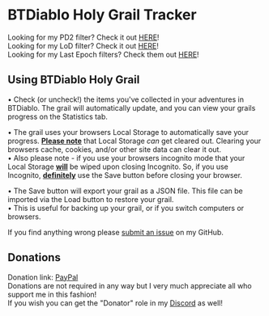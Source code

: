 # BTDiablo Holy Grail Tracker

Looking for my PD2 filter? Check it out [HERE](https://github.com/WolfieeifloW/pd2filter)!  
Looking for my LoD filter? Check it out [HERE](https://github.com/WolfieeifloW/lodfilter)!  
Looking for my Last Epoch filters? Check them out [HERE](https://github.com/WolfieeifloW/lefilter)!

## Using BTDiablo Holy Grail
• Check (or uncheck!) the items you've collected in your adventures in BTDiablo. The grail will automatically update, and you can view your grails progress on the Statistics tab.

• The grail uses your browsers Local Storage to automatically save your progress. **<ins>Please note</ins>** that Local Storage *can* get cleared out. Clearing your browsers cache, cookies, and/or other site data can clear it out.  
• Also please note - if you use your browsers incognito mode that your Local Storage **<ins>will</ins>** be wiped upon closing Incognito. So, if you use Incognito, **<ins>definitely</ins>** use the Save button before closing your browser.

• The Save button will export your grail as a JSON file. This file can be imported via the Load button to restore your grail.  
• This is useful for backing up your grail, or if you switch computers or browsers.

If you find anything wrong please <a href="https://github.com/WolfieeifloW/btdholygrail/issues/new" target="_blank">submit an issue</a> on my GitHub.

## Donations
Donation link: [PayPal](https://paypal.me/wolfieeiflow?country.x=CA&locale.x=en_US)  
Donations are not required in any way but I very much appreciate all who support me in this fashion!  
If you wish you can get the "Donator" role in my [Discord](https://github.com/WolfieeifloW/pd2filter#discord) as well!
